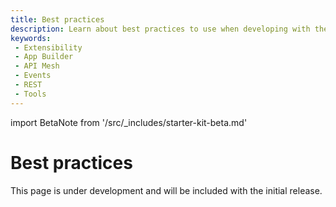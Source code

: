 ```yaml
---
title: Best practices
description: Learn about best practices to use when developing with the Adobe Commerce integration starter kit. 
keywords:
 - Extensibility
 - App Builder
 - API Mesh
 - Events
 - REST
 - Tools
---
```


import BetaNote from '/src/_includes/starter-kit-beta.md'

<BetaNote />

# Best practices

This page is under development and will be included with the initial release.
